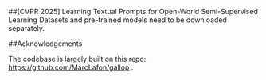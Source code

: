 ##[CVPR 2025] Learning Textual Prompts for Open-World Semi-Supervised Learning
Datasets and pre-trained models need to be downloaded separately.

##Acknowledgements

The codebase is largely built on this repo: https://github.com/MarcLafon/gallop
.

